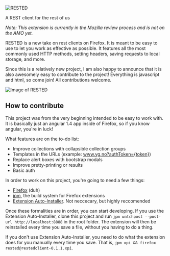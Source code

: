 ![RESTED](https://github.com/esphen/RESTED/raw/master/images/rested-logo-full.png)

A REST client for the rest of us

_Note: This extension is currently in the Mozilla review process and is not on the AMO yet._

RESTED is a new take on rest clients on Firefox.
It is meant to be easy to use to let you work as effective as possible.
It features all the most commonly used HTTP methods, setting headers,
saving requests to local storage, and more.

Since this is a relatively new project, I am also happy to announce that
it is also awesomely easy to contribute to the project! Everything is
javascript and html, so come join! All contributions welcome.

![Image of RESTED](https://github.com/esphen/RESTED/raw/master/images/rested-app.png)

## How to contribute
This project was from the very beginning intended to be easy to work with.
It is basically just an angular 1.4 app inside of Firefox, so if you know angular, you're in luck!

What features are on the to-do list:
 - Improve collections with collapsible collection groups
 - Templates in the URLs (example: www.vg.no?authToken={token})
 - Replace alert boxes with bootstrap modals
 - Improve pretty-printing or results
 - Basic auth

In order to work on this project, you're going to need a few things:
 - [Firefox](http://funny-pictures-blog.com/wp-content/uploads/funny-pictures/Hurr-durr.jpg) (duh)
 - [jpm](https://developer.mozilla.org/en-US/Add-ons/SDK/Tutorials/Getting_Started_%28jpm%29), the build system for Firefox extensions
 - [Extension Auto-Installer](https://palant.de/2012/01/13/extension-auto-installer). Not neccecary, but highly reccomended

Once these formalities are in order, you can start developing.
If you use the Extension Auto-Installer, clone this project and run `jpm watchpost --post-url http://localhost:8888` in the root folder.
The extension will then be reinstalled every time you save a file, without you having to do a thing.

If you don't use Extension Auto-Installer, you need to do what the extension does for you manually every time you save.
That is, `jpm xpi && firefox rested@restedclient-0.1.1.xpi`.
